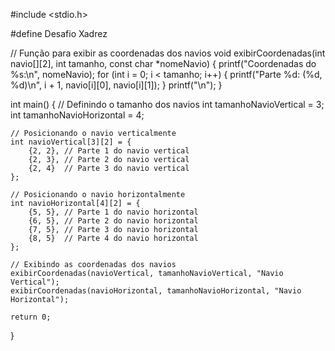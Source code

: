 #include <stdio.h>

#define Desafio Xadrez

// Função para exibir as coordenadas dos navios
void exibirCoordenadas(int navio[][2], int tamanho, const char *nomeNavio) {
    printf("Coordenadas do %s:\n", nomeNavio);
    for (int i = 0; i < tamanho; i++) {
        printf("Parte %d: (%d, %d)\n", i + 1, navio[i][0], navio[i][1]);
    }
    printf("\n");
}

int main() {
    // Definindo o tamanho dos navios
    int tamanhoNavioVertical = 3;
    int tamanhoNavioHorizontal = 4;

    // Posicionando o navio verticalmente
    int navioVertical[3][2] = {
        {2, 2}, // Parte 1 do navio vertical
        {2, 3}, // Parte 2 do navio vertical
        {2, 4}  // Parte 3 do navio vertical
    };

    // Posicionando o navio horizontalmente
    int navioHorizontal[4][2] = {
        {5, 5}, // Parte 1 do navio horizontal
        {6, 5}, // Parte 2 do navio horizontal
        {7, 5}, // Parte 3 do navio horizontal
        {8, 5}  // Parte 4 do navio horizontal
    };

    // Exibindo as coordenadas dos navios
    exibirCoordenadas(navioVertical, tamanhoNavioVertical, "Navio Vertical");
    exibirCoordenadas(navioHorizontal, tamanhoNavioHorizontal, "Navio Horizontal");

    return 0;
}